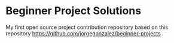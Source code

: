 # Beginner Project Solutions
My first open source project contribution repository based on this repository https://github.com/jorgegonzalez/beginner-projects
